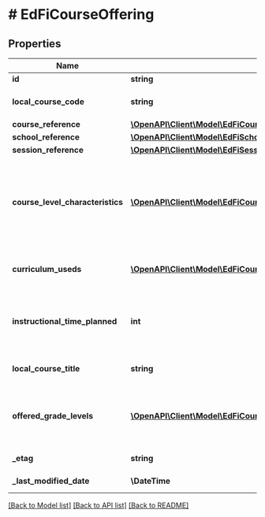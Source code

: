 # # EdFiCourseOffering

## Properties

Name | Type | Description | Notes
------------ | ------------- | ------------- | -------------
**id** | **string** |  | [optional]
**local_course_code** | **string** | The local code assigned by the School that identifies the course offering provided for the instruction of students. |
**course_reference** | [**\OpenAPI\Client\Model\EdFiCourseReference**](EdFiCourseReference.md) |  |
**school_reference** | [**\OpenAPI\Client\Model\EdFiSchoolReference**](EdFiSchoolReference.md) |  |
**session_reference** | [**\OpenAPI\Client\Model\EdFiSessionReference**](EdFiSessionReference.md) |  |
**course_level_characteristics** | [**\OpenAPI\Client\Model\EdFiCourseOfferingCourseLevelCharacteristic[]**](EdFiCourseOfferingCourseLevelCharacteristic.md) | An unordered collection of courseOfferingCourseLevelCharacteristics. The type of specific program or designation with which the course offering is associated (e.g., AP, IB, Dual Credit, CTE). This collection should only be populated if it differs from the course level characteristics identified at the course level. | [optional]
**curriculum_useds** | [**\OpenAPI\Client\Model\EdFiCourseOfferingCurriculumUsed[]**](EdFiCourseOfferingCurriculumUsed.md) | An unordered collection of courseOfferingCurriculumUseds. The type of curriculum used in an early learning classroom or group. | [optional]
**instructional_time_planned** | **int** | The planned total number of clock minutes of instruction for this course offering. Generally, this should be at least as many minutes as is required for completion by the related state- or district-defined course. | [optional]
**local_course_title** | **string** | The descriptive name given to a course of study offered in the school, if different from the course title. | [optional]
**offered_grade_levels** | [**\OpenAPI\Client\Model\EdFiCourseOfferingOfferedGradeLevel[]**](EdFiCourseOfferingOfferedGradeLevel.md) | An unordered collection of courseOfferingOfferedGradeLevels. The grade levels in which the course is offered. This collection should only be populated if it differs from the offered grade levels identified at the course level. | [optional]
**_etag** | **string** | A unique system-generated value that identifies the version of the resource. | [optional]
**_last_modified_date** | **\DateTime** | The date and time the resource was last modified. | [optional]

[[Back to Model list]](../../README.md#models) [[Back to API list]](../../README.md#endpoints) [[Back to README]](../../README.md)
